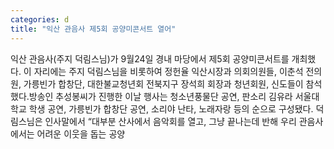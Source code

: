 ```yaml
---
categories: d
title: "익산 관음사 제5회 공양미콘서트 열어"
---
```

익산 관음사(주지 덕림스님)가 9월24일 경내 마당에서 제5회 공양미콘서트를 개최했다. 이 자리에는 주지 덕림스님을 비롯하여 정헌율 익산시장과 의회의원들, 이춘석 전의원, 가릉빈가 합창단, 대한불교청년회 전북지구 장석희 회장과 청년회원, 신도들이 참석했다.방송인 추성봉씨가 진행한 이날 행사는 청소년풍물단 공연, 판소리 김유라 서울대학교 학생 공연, 가릉빈가 합창단 공연, 소리야 난타, 노래자랑 등의 순으로 구성됐다. 덕림스님은 인사말에서 “대부분 산사에서 음악회를 열고, 그냥 끝나는데 반해 우리 관음사에서는 어려운 이웃을 돕는 공양